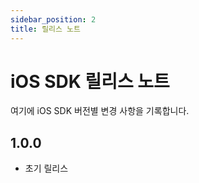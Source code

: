 ```yaml
---
sidebar_position: 2
title: 릴리스 노트
---
```


# iOS SDK 릴리스 노트

여기에 iOS SDK 버전별 변경 사항을 기록합니다.

## 1.0.0

- 초기 릴리스


